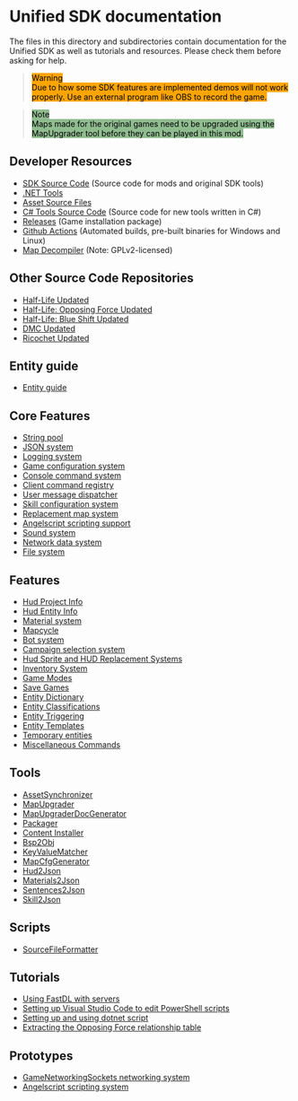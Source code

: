 # Unified SDK documentation

The files in this directory and subdirectories contain documentation for the Unified SDK as well as tutorials and resources. Please check them before asking for help.

> <span style="background-color:orange; color: black">Warning
> </br>
> Due to how some SDK features are implemented demos will not work properly. Use an external program like OBS to record the game.</span>

> <span style="background-color:darkseagreen; color: black">
> Note
></br>
> Maps made for the original games need to be upgraded using the MapUpgrader tool before they can be played in this mod.</span>

## Developer Resources

* [SDK Source Code](https://github.com/SamVanheer/halflife-unified-sdk) (Source code for mods and original SDK tools)
* [.NET Tools](dotnet-tools.md)
* [Asset Source Files](https://github.com/SamVanheer/halflife-unified-sdk-assets)
* [C# Tools Source Code](https://github.com/SamVanheer/HalfLife.UnifiedSdk-CSharp) (Source code for new tools written in C#)
* [Releases](https://github.com/SamVanheer/halflife-unified-sdk/releases) (Game installation package)
* [Github Actions](https://github.com/SamVanheer/halflife-unified-sdk/actions) (Automated builds, pre-built binaries for Windows and Linux)
* [Map Decompiler](https://github.com/SamVanheer/HalfLife.UnifiedSdk.MapDecompiler) (Note: GPLv2-licensed)

## Other Source Code Repositories

* [Half-Life Updated](https://github.com/SamVanheer/halflife-updated)
* [Half-Life: Opposing Force Updated](https://github.com/SamVanheer/halflife-op4-updated)
* [Half-Life: Blue Shift Updated](https://github.com/SamVanheer/halflife-bs-updated)
* [DMC Updated](https://github.com/SamVanheer/dmc-updated)
* [Ricochet Updated](https://github.com/SamVanheer/ricochet-updated)

## Entity guide

* [Entity guide](entityguide/README.md)

## Core Features

* [String pool](features/string-pool.md)
* [JSON system](features/json-system.md)
* [Logging system](features/logging-system.md)
* [Game configuration system](features/game-configuration-system.md)
* [Console command system](features/console-command-system.md)
* [Client command registry](features/client-command-registry.md)
* [User message dispatcher](features/user-message-dispatcher.md)
* [Skill configuration system](features/skill-configuration-system.md)
* [Replacement map system](features/replacement-map-system.md)
* [Angelscript scripting support](features/angelscript-scripting-support.md)
* [Sound system](features/sound-system.md)
* [Network data system](features/network-data-system.md)
* [File system](features/filesystem.md)

## Features

* [Hud Project Info](features/hud-project-info.md)
* [Hud Entity Info](features/hud-entity-info.md)
* [Material system](features/material-system.md)
* [Mapcycle](features/mapcycle.md)
* [Bot system](features/bot-system.md)
* [Campaign selection system](features/campaign-selection-system.md)
* [Hud Sprite and HUD Replacement Systems](features/hud-sprite-system.md)
* [Inventory System](features/inventory-system.md)
* [Game Modes](features/game-modes.md)
* [Save Games](features/save-games.md)
* [Entity Dictionary](features/entity-dictionary.md)
* [Entity Classifications](features/entity-classifications.md)
* [Entity Triggering](features/entity-triggering.md)
* [Entity Templates](features/entity-templates.md)
* [Temporary entities](features/temporary-entities.md)
* [Miscellaneous Commands](features/misc-commands.md)

## Tools

* [AssetSynchronizer](tools/asset-synchronizer.md)
* [MapUpgrader](tools/map-upgrader.md)
* [MapUpgraderDocGenerator](tools/map-upgrader-doc-generator.md)
* [Packager](tools/packager.md)
* [Content Installer](tools/content-installer.md)
* [Bsp2Obj](tools/bsp2obj.md)
* [KeyValueMatcher](tools/keyvalue-matcher.md)
* [MapCfgGenerator](tools/map-cfg-generator.md)
* [Hud2Json](tools/hud2json.md)
* [Materials2Json](tools/materials2json.md)
* [Sentences2Json](tools/sentences2json.md)
* [Skill2Json](tools/skill2json.md)

## Scripts

* [SourceFileFormatter](scripts/source-file-formatter.md)

## Tutorials

* [Using FastDL with servers](tutorials/using-fastdl-with-servers.md)
* [Setting up Visual Studio Code to edit PowerShell scripts](tutorials/setting-up-vscode-for-powershell.md)
* [Setting up and using dotnet script](tutorials/setting-up-and-using-dotnet-script.md)
* [Extracting the Opposing Force relationship table](tutorials/extracting-relationship-table.md)

## Prototypes

* [GameNetworkingSockets networking system](prototypes/nonfunctional-gns-networking-system.md)
* [Angelscript scripting system](prototypes/nonfunctional-scripting-system.md)
